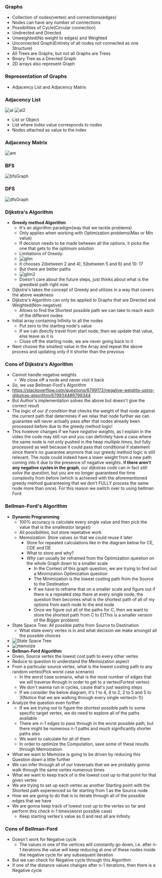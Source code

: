 ### Graphs

* Collection of nodes(vertex) and connections(edges)
* Nodes can have any number of connections
* Possibilities of Cycle(Circular connection)
* Undirected and Directed
* Unweighted(No weight to edges) and Weighted
* Unconnected Graph(Entirety of all nodes not connected as one Structure)
* All Trees are Graphs, but not all Graphs are Trees
* Binary Tree as a Directed Graph
* 2D arrays also represent Graph

### Representation of Graphs

* Adjacency List and Adjacency Matrix

### Adjacency List

![al](../img/al.png)
![al2](../img/al2.png)
* List or Object 
* List where Index value corresponds to nodes
* Nodes attached as value to the index

### Adjacency Matrix

![am](../img/am.png)

### BFS

![bfsGraph](../img/bfsGraph.png)

### DFS

![dfsGraph](../img/dfsAL.png)

### Dijkstra's Algorithm

* **Greedy method Algorithm**
  * It's an algorithm paradigm(way that we tackle problems)
  * Only applies when working with Optimization problems(Max or Min value)
  * If decision needs to be made between all the options, it picks the one that gets to the optimum solution
  * Limitations of Greedy:
  * ![glim](../img/glim.png)
  * It chooses 2(between 2 and 4), 5(between 5 and 6) and 10: 17
  * But there are better paths
  * ![glim2](../img/glim2.png)
  * Doesn't care about the future steps, just thinks about what is the greediest path right now
* Dijkstra's takes the concept of Greedy and utilizes in a way that covers the above weakness
* Dijkstra's Algorithm can only be applied to Graphs that are Directed and Weighted(Non-negative)
  * Allows to find the Shortest possible path we can take to reach each of the different nodes
* Initial array containing Infinity to all the nodes
  * Put zero to the starting node's value
  * If we can directly travel from start node, then we update that value, else leave as it is
  * Close off the starting node, we are never going back to it
* Next choose the smallest value in the Array and repeat the above process and updating only if it shorter than the previous

### Cons of Dijkstra's Algorithm

* Cannot handle negative weights
  * We close off a node and never visit it back
* So, we use Bellman-Ford's Algorithm
* https://stackoverflow.com/questions/6799172/negative-weights-using-dijkstras-algorithm/6799344#6799344
* But Author's implementation solves the above but doesn't give the correct result
* The logic of our *if condition* that checks the weight of that node against the current path that determines if we relax that node further we can guarantee will never actually pass after that nodes already been processed before due to the greedy method logic!
* This however changes if we have *negative weights*, as I explain in the video the code may still run and you can definitely have a case where the same node is not only pushed in the heap *multiple times*, but fully processed as well because it could pass that conditional if statement since there’s no guarantee anymore that our greedy method logic is still relevant. The node could indeed have a lower weight from a new path coming into it due to the presence of negative weights. I**f there aren’t any negative cycles in the graph**, our dijkstras code can in fact *still solve the question*, but you are no longer guaranteed the time complexity from before (which is achieved with the aforementioned greedy method guaranteeing that we don’t FULLY process the same node more than once). For this reason we switch over to using bellman Ford


### Bellman-Ford's Algorithm

* **Dynamic Programming**
  * 100% accuracy is calculate every single value and then pick the value that is the smallest(or largest)
  * All possibilities, but store repetative work
  * Memoization: Store values so that we could reuse it later
    * Store for repeated calculations like in the diagram below for CE, CDE and DE
    * What to store and why?
    * *Why* can usually be reframed from the Optimization question on the whole Graph down to a smaller scale
      * In the Context of this graph question, we are trying to find out a Minimization Optimization question
      * The Minimization is the lowest costing path from the Source to the Destination
      * If we have to reframe that on a smaller scale and figure out if there is a repeated step there at every single node, the question then becomes what is the shortest path of all of my options from each node to the end node
      * Once we figure out all of the paths for C, then we want to store the shortest path from C to E(This is a smaller version of the Bigger problem)
* State Space Tree: All possible paths from Source to Destination
  * What state every vertex is in and what decision we make amongst all the possible choices
* ![State Space Tree](../img/sst.png)
* ![memoize](../img/memoize.png)
* **Bellman-Ford Algorithm**
* Given, Source vertex the lowest cost path to every other vertex
* Reduce to question to understand the Memoization aspect
* From a particular source vertex, what is the lowest costing path to any random vertex(Pick worst case scenario)
  * In the worst case scenario, what is the most number of edges that we will traverse through in order to get to a vertex(Furtest vertex)
  * We don't wanna run in cycles, cause that's just wasting steps
  * If we consider the below diagram, it's 1 to 4, 4 to 2, 2 to 5 and 5 to 3(Notice that we are walking through every single vertex(n-1))
* Analyze the question even further
  * If we are trying out to figure the shortest possible path to some specific target vertex, we do need to explore all of the paths available
  * There are n-1 edges to pass through in the worst possible path, but there might be numerous n-1 paths and much significantly shorter paths also
  * We want to calculate for all of them
  * In order to optimize the Computation, save some of these results through Memoization
* What we want to Memoize is going to be driven by reducing this Question down a little further
* We can infer through all of our traversals that we are probably gonna walk through the same vertex numerous times
* What we want to keep track of is the lowest cost up to that point for that given vertex
* We are trying to set up each vertex as another Starting point with the Shortest path experienced so far starting from 1 as the Source node
* How we are going to do that is to iterate through all of the possible edges that we have
* We are gonna keep track of lowest cost up to the vertex so far and perform this check n-1 times(worst possible case)
  * Keep starting vertex's value as 0 and rest all are Infinity

### Cons of Bellman-Ford

* Doesn't work for Negative cycle
  * The values in one of the vertices will constantly go down, i.e. after n-1 iterations the value will keep reducing at one of these nodes inside the negative cycle for any subsequent iteration
* But we can check for Negative cycle through this Algorithm
* If one of the distance values changes after n-1 iterations, then there is a Negative cycle
